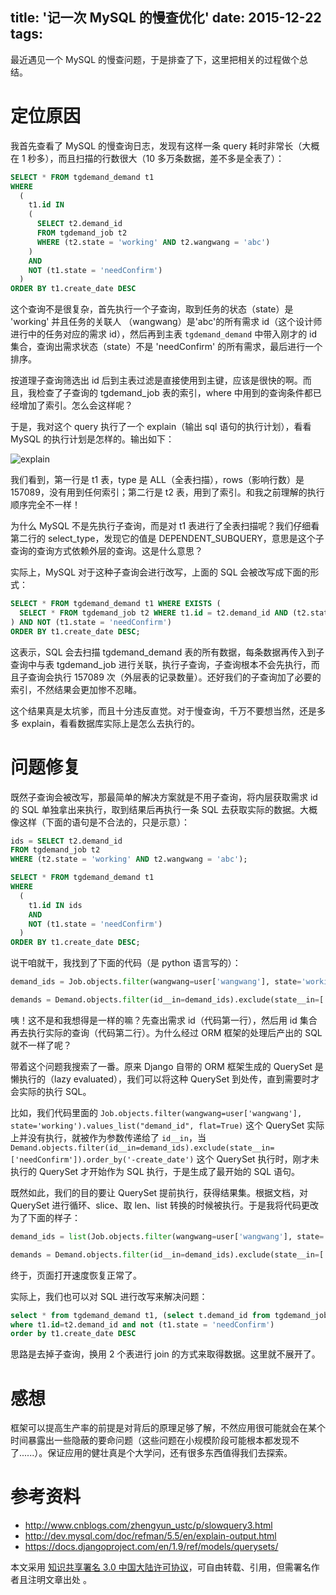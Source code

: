 title: '记一次 MySQL 的慢查优化'
date: 2015-12-22
tags:
---

最近遇见一个 MySQL 的慢查问题，于是排查了下，这里把相关的过程做个总结。

# 定位原因

我首先查看了 MySQL 的慢查询日志，发现有这样一条 query 耗时非常长（大概在 1 秒多），而且扫描的行数很大（10 多万条数据，差不多是全表了）：

```sql
SELECT * FROM tgdemand_demand t1
WHERE
  (
    t1.id IN
    (
      SELECT t2.demand_id
      FROM tgdemand_job t2
      WHERE (t2.state = 'working' AND t2.wangwang = 'abc')
    )
    AND
    NOT (t1.state = 'needConfirm')
  )
ORDER BY t1.create_date DESC
```

这个查询不是很复杂，首先执行一个子查询，取到任务的状态（state）是 'working' 并且任务的关联人 （wangwang）是'abc'的所有需求 id（这个设计师进行中的任务对应的需求 id），然后再到主表 `tgdemand_demand` 中带入刚才的 id 集合，查询出需求状态（state）不是 'needConfirm' 的所有需求，最后进行一个排序。

按道理子查询筛选出 id 后到主表过滤是直接使用到主键，应该是很快的啊。而且，我检查了子查询的 tgdemand_job 表的索引，where 中用到的查询条件都已经增加了索引。怎么会这样呢？

于是，我对这个 query 执行了一个 explain（输出 sql 语句的执行计划），看看 MySQL 的执行计划是怎样的。输出如下：

![explain](http://img3.tbcdn.cn/L1/461/1/abe7cdbdc386916a4b5ab220b628bcff871d52d0.png)

我们看到，第一行是 t1 表，type 是 ALL（全表扫描），rows（影响行数）是 157089，没有用到任何索引；第二行是 t2 表，用到了索引。和我之前理解的执行顺序完全不一样！

为什么 MySQL 不是先执行子查询，而是对 t1 表进行了全表扫描呢？我们仔细看第二行的 select_type，发现它的值是 DEPENDENT_SUBQUERY，意思是这个子查询的查询方式依赖外层的查询。这是什么意思？

实际上，MySQL 对于这种子查询会进行改写，上面的 SQL 会被改写成下面的形式：

```sql
SELECT * FROM tgdemand_demand t1 WHERE EXISTS (
  SELECT * FROM tgdemand_job t2 WHERE t1.id = t2.demand_id AND (t2.state = 'working' AND t2.wangwang = 'abc')
) AND NOT (t1.state = 'needConfirm')
ORDER BY t1.create_date DESC;
```

这表示，SQL 会去扫描 tgdemand_demand 表的所有数据，每条数据再传入到子查询中与表 tgdemand_job 进行关联，执行子查询，子查询根本不会先执行，而且子查询会执行 157089 次（外层表的记录数量）。还好我们的子查询加了必要的索引，不然结果会更加惨不忍睹。

这个结果真是太坑爹，而且十分违反直觉。对于慢查询，千万不要想当然，还是多多 explain，看看数据库实际上是怎么去执行的。

# 问题修复

既然子查询会被改写，那最简单的解决方案就是不用子查询，将内层获取需求 id 的 SQL 单独拿出来执行，取到结果后再执行一条 SQL 去获取实际的数据。大概像这样（下面的语句是不合法的，只是示意）：

```sql
ids = SELECT t2.demand_id
FROM tgdemand_job t2
WHERE (t2.state = 'working' AND t2.wangwang = 'abc');

SELECT * FROM tgdemand_demand t1
WHERE
  (
    t1.id IN ids
    AND
    NOT (t1.state = 'needConfirm')
  )
ORDER BY t1.create_date DESC;
```

说干咱就干，我找到了下面的代码（是 python 语言写的）：

```python
demand_ids = Job.objects.filter(wangwang=user['wangwang'], state='working').values_list("demand_id", flat=True)

demands = Demand.objects.filter(id__in=demand_ids).exclude(state__in=['needConfirm']).order_by('-create_date')
```

咦！这不是和我想得是一样的嘛？先查出需求 id（代码第一行），然后用 id 集合再去执行实际的查询（代码第二行）。为什么经过 ORM 框架的处理后产出的 SQL 就不一样了呢？

带着这个问题我搜索了一番。原来 Django 自带的 ORM 框架生成的 QuerySet 是懒执行的（lazy evaluated），我们可以将这种 QuerySet 到处传，直到需要时才会实际的执行 SQL。

比如，我们代码里面的 `Job.objects.filter(wangwang=user['wangwang'], state='working').values_list("demand_id", flat=True)` 这个 QuerySet 实际上并没有执行，就被作为参数传递给了 `id__in`，当  `Demand.objects.filter(id__in=demand_ids).exclude(state__in=['needConfirm']).order_by('-create_date')` 这个 QuerySet 执行时，刚才未执行的 QuerySet 才开始作为 SQL 执行，于是生成了最开始的 SQL 语句。

既然如此，我们的目的要让 QuerySet 提前执行，获得结果集。根据文档，对 QuerySet 进行循环、slice、取 len、list 转换的时候被执行。于是我将代码更改为了下面的样子：

```python
demand_ids = list(Job.objects.filter(wangwang=user['wangwang'], state='working').values_list("demand_id", flat=True))

demands = Demand.objects.filter(id__in=demand_ids).exclude(state__in=['needConfirm']).order_by('-create_date')
```

终于，页面打开速度恢复正常了。

实际上，我们也可以对 SQL 进行改写来解决问题：

```sql
select * from tgdemand_demand t1, (select t.demand_id from tgdemand_job t where t.state = 'working' and t.wangwang = 'abc') t2
where t1.id=t2.demand_id and not (t1.state = 'needConfirm')
order by t1.create_date DESC
```

思路是去掉子查询，换用 2 个表进行 join 的方式来取得数据。这里就不展开了。

# 感想

框架可以提高生产率的前提是对背后的原理足够了解，不然应用很可能就会在某个时间暴露出一些隐蔽的要命问题（这些问题在小规模阶段可能根本都发现不了......）。保证应用的健壮真是个大学问，还有很多东西值得我们去探索。

# 参考资料
  - http://www.cnblogs.com/zhengyun_ustc/p/slowquery3.html
  - http://dev.mysql.com/doc/refman/5.5/en/explain-output.html
  - https://docs.djangoproject.com/en/1.9/ref/models/querysets/

本文采用 [知识共享署名 3.0 中国大陆许可协议](http://creativecommons.org/licenses/by/3.0/cn)，可自由转载、引用，但需署名作者且注明文章出处 。
